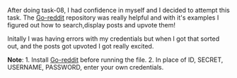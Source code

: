 After doing task-08, I had confidence in myself and I decided to attempt this task. The [Go-reddit](https://github.com/vartanbeno/go-reddit) repository was really helpful and with it's examples I figured out how to search,display posts and upvote them!

Initally I was having errors with my credentials but when I got that sorted out, and the posts got upvoted I got really excited. 

**Note**: 1. Install [Go-reddit](https://github.com/vartanbeno/go-reddit) before running the file.
          2. In place of ID, SECRET, USERNAME, PASSWORD, enter your own credentials.
